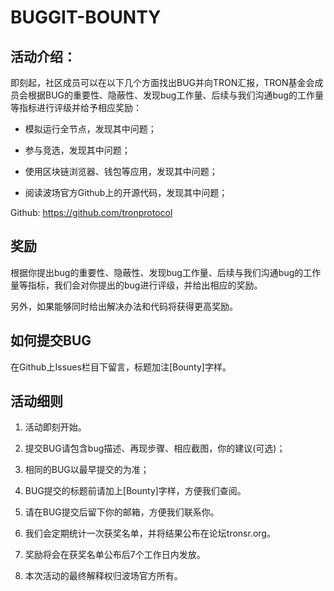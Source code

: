 # BUGGIT-BOUNTY

## 活动介绍：

即刻起，社区成员可以在以下几个方面找出BUG并向TRON汇报，TRON基金会成员会根据BUG的重要性、隐蔽性、发现bug工作量、后续与我们沟通bug的工作量等指标进行评级并给予相应奖励：

* 模拟运行全节点，发现其中问题；

* 参与竞选，发现其中问题；

* 使用区块链浏览器、钱包等应用，发现其中问题；

* 阅读波场官方Github上的开源代码，发现其中问题；

Github: https://github.com/tronprotocol


## 奖励

根据你提出bug的重要性、隐蔽性、发现bug工作量、后续与我们沟通bug的工作量等指标，我们会对你提出的bug进行评级，并给出相应的奖励。

另外，如果能够同时给出解决办法和代码将获得更高奖励。


## 如何提交BUG

在Github上Issues栏目下留言，标题加注[Bounty]字样。


## 活动细则

1. 活动即刻开始。

2. 提交BUG请包含bug描述、再现步骤、相应截图，你的建议(可选)；

3. 相同的BUG以最早提交的为准；

4. BUG提交的标题前请加上[Bounty]字样，方便我们查阅。

5. 请在BUG提交后留下你的邮箱，方便我们联系你。

6. 我们会定期统计一次获奖名单，并将结果公布在论坛tronsr.org。

7. 奖励将会在获奖名单公布后7个工作日内发放。

8. 本次活动的最终解释权归波场官方所有。
